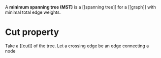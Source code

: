 A **minimum spanning tree (MST)** is a [[spanning tree]] for a [[graph]] with minimal total edge weights.

# Cut property

Take a [[cut]] of the tree. Let a crossing edge be an edge connecting a node 